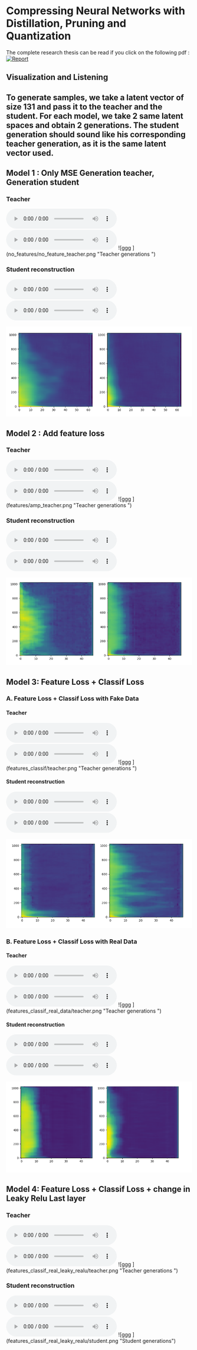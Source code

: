 # Compressing Neural Networks with Distillation, Pruning and Quantization

The complete research thesis can be read if you click on the following pdf :          
<a href="https://jeremybboy.github.io/documents/UZAN_Jeremy_Memoire_Stage_version_finale.pdf" target="_blank"><img src="https://eita-nakamura.github.io/images/pdf.png" height="40px" alt="Report"></a> 


## Visualization and Listening
## To generate samples, we take a latent vector of size 131 and pass it to the teacher and the student. For each model, we take 2 same latent spaces and obtain 2 generations. The student generation should sound like his corresponding teacher generation, as it is the same latent vector used. 

## Model 1 : Only MSE Generation teacher, Generation student 


### Teacher
<audio controls>
  <source src="no_features/teacher0.mp3" type="audio/mp3">
Your browser does not support the audio element.
</audio>

<audio controls>
  <source src="no_features/teacher1.mp3" type="audio/mp3">
Your browser does not support the audio element.
</audio>
![ggg ](no_features/no_feature_teacher.png "Teacher generations ")


### Student reconstruction 
<audio controls>
  <source src="no_features/to_rgb_nofeatures_0.mp3" type="audio/mp3">
Your browser does not support the audio element.
</audio>

<audio controls>
  <source src="no_features/to_rgb_nofeatures_1.mp3" type="audio/mp3">
Your browser does not support the audio element.
</audio>

![ggg ](no_features/no_feature_student.png "Student generations")

## Model 2 : Add feature loss

### Teacher
<audio controls>
  <source src="features/gen0_teacher.mp3" type="audio/mp3">
Your browser does not support the audio element.
</audio>

<audio controls>
  <source src="features/gen1_teacher.mp3" type="audio/mp3">
Your browser does not support the audio element.
</audio>
![ggg ](features/amp_teacher.png "Teacher generations ")

### Student reconstruction
<audio controls>
  <source src="features/gen0.mp3" type="audio/mp3">
Your browser does not support the audio element.
</audio>

<audio controls>
  <source src="features/gen1.mp3" type="audio/mp3">
Your browser does not support the audio element.
</audio>

![ggg ](features/amp.png "Student generations")

## Model 3: Feature Loss + Classif Loss

### A. Feature Loss + Classif Loss with Fake Data

#### Teacher
<audio controls>
  <source src="features_classif/teacher2.mp3" type="audio/mp3">
Your browser does not support the audio element.
</audio>

<audio controls>
  <source src="features_classif/teacher3.mp3" type="audio/mp3">
Your browser does not support the audio element.
</audio>
![ggg ](features_classif/teacher.png "Teacher generations ")

#### Student reconstruction
<audio controls>
  <source src="features_classif/gen2.mp3" type="audio/mp3">
Your browser does not support the audio element.
</audio>

<audio controls>
  <source src="features_classif/gen3.mp3" type="audio/mp3">
Your browser does not support the audio element.
</audio>

![ggg ](features_classif/student.png "Student generations")

### B. Feature Loss + Classif Loss with  Real Data

#### Teacher
<audio controls>
  <source src="features_classif_real_data/audio2_teacher.mp3" type="audio/mp3">
Your browser does not support the audio element.
</audio>

<audio controls>
  <source src="features_classif_real_data/audio3_teacher.mp3" type="audio/mp3">
Your browser does not support the audio element.
</audio>
![ggg ](features_classif_real_data/teacher.png "Teacher generations ")

#### Student reconstruction
<audio controls>
  <source src="features_classif_real_data/audio2.mp3" type="audio/mp3">
Your browser does not support the audio element.
</audio>

<audio controls>
  <source src="features_classif_real_data/audio3.mp3" type="audio/mp3">
Your browser does not support the audio element.
</audio>

![ggg ](features_classif_real_data/student.png "Student generations")

## Model 4: Feature Loss + Classif Loss + change in Leaky Relu Last layer 


### Teacher
<audio controls>
  <source src="features_classif_real_leaky_realu/teacher0.mp3" type="audio/mp3">
Your browser does not support the audio element.
</audio>

<audio controls>
  <source src="features_classif_real_leaky_realu/teacher1.mp3" type="audio/mp3">
Your browser does not support the audio element.
</audio>
![ggg ](features_classif_real_leaky_realu/teacher.png "Teacher generations ")

### Student reconstruction
<audio controls>
  <source src="features_classif_real_leaky_realu/student0.mp3" type="audio/mp3">
Your browser does not support the audio element.
</audio>

<audio controls>
  <source src="features_classif_real_leaky_realu/student1.mp3" type="audio/mp3">
Your browser does not support the audio element.
</audio>
![ggg ](features_classif_real_leaky_realu/student.png "Student generations")
